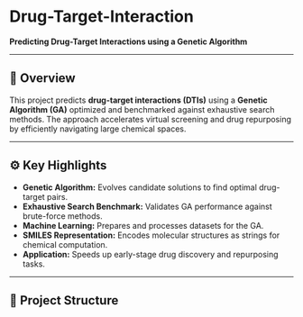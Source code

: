 # Drug-Target-Interaction

**Predicting Drug-Target Interactions using a Genetic Algorithm**

---

## 📌 **Overview**

This project predicts **drug-target interactions (DTIs)** using a **Genetic Algorithm (GA)** optimized and benchmarked against exhaustive search methods. The approach accelerates virtual screening and drug repurposing by efficiently navigating large chemical spaces.

---

## ⚙️ **Key Highlights**

- **Genetic Algorithm:** Evolves candidate solutions to find optimal drug-target pairs.
- **Exhaustive Search Benchmark:** Validates GA performance against brute-force methods.
- **Machine Learning:** Prepares and processes datasets for the GA.
- **SMILES Representation:** Encodes molecular structures as strings for chemical computation.
- **Application:** Speeds up early-stage drug discovery and repurposing tasks.

---

## 📂 **Project Structure**

